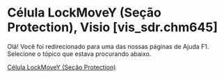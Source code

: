 
# Célula LockMoveY (Seção Protection), Visio [vis_sdr.chm645]

Olá! Você foi redirecionado para uma das nossas páginas de Ajuda F1. Selecione o tópico que estava procurando abaixo.

[Célula LockMoveY (Seção Protection)](http://msdn.microsoft.com/library/4ed8cab4-112a-e96a-f4e3-02490a6f87fa%28Office.15%29.aspx)
